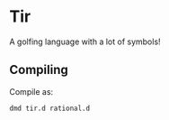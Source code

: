 # Tir
A golfing language with a lot of symbols!

## Compiling

Compile as:

```shell
dmd tir.d rational.d
```
